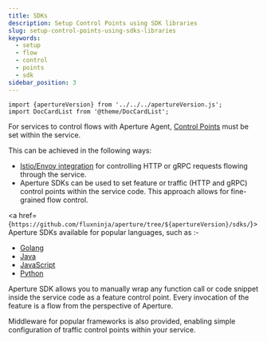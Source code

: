 ```yaml
---
title: SDKs
description: Setup Control Points using SDK libraries
slug: setup-control-points-using-sdks-libraries
keywords:
  - setup
  - flow
  - control
  - points
  - sdk
sidebar_position: 3
---
```


```mdx-code-block
import {apertureVersion} from '../../../apertureVersion.js';
import DocCardList from '@theme/DocCardList';
```

For services to control flows with Aperture Agent, [Control
Points][flow-control] must be set within the service.

This can be achieved in the following ways:

- [Istio/Envoy integration][istio] for controlling HTTP or gRPC requests flowing
  through the service.
- Aperture SDKs can be used to set feature or traffic (HTTP and gRPC) control
  points within the service code. This approach allows for fine-grained flow
  control.

<a
href={`https://github.com/fluxninja/aperture/tree/${apertureVersion}/sdks/`}>Aperture
SDKs</a> available for popular languages, such as :-

- [Golang][golang]
- [Java][java]
- [JavaScript][javascript]
- [Python][python]

Aperture SDK allows you to manually wrap any function call or code snippet
inside the service code as a feature control point. Every invocation of the
feature is a flow from the perspective of Aperture.

Middleware for popular frameworks is also provided, enabling simple
configuration of traffic control points within your service.

<DocCardList />

[flow-control]: /concepts/flow-control/flow-control.md
[istio]: ../envoy/istio.md
[golang]: ./go/manual.md
[java]: ./java/manual.md
[javascript]: ./javascript/manual.md
[python]: ./python/manual.md
